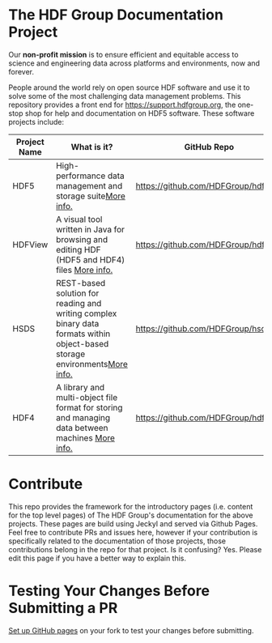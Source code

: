 # The HDF Group Documentation Project

Our **non-profit mission** is to ensure efficient and equitable access to science and engineering data across platforms and environments, now and forever.

People around the world rely on open source HDF software and use it to solve some of the most challenging data management problems. This repository provides a front end for <a href="https://support.hdfgroup.org">https://support.hdfgroup.org</a>, the one-stop shop for help and documentation on HDF5 software. These software projects include:

| Project Name | What is it? | GitHub Repo | 
| ----- | ---- | ---| 
| HDF5 | High-performance data management and storage suite<a href="https://www.hdfgroup.org/solutions/hdf5/">More info.</a> | https://github.com/HDFGroup/hdf5 | 
| HDFView | A visual tool written in Java for browsing and editing HDF (HDF5 and HDF4) files <a href="https://www.hdfgroup.org/download-hdfview/">More info.</a> | https://github.com/HDFGroup/hdfview | 
| HSDS | REST-based solution for reading and writing complex binary data formats within object-based storage environments<a href="https://www.hdfgroup.org/solutions/highly-scalable-data-service-hsds/">More info.</a> | https://github.com/HDFGroup/hsds | 
| HDF4 | A library and multi-object file format for storing and managing data between machines <a href="https://www.hdfgroup.org/solutions/hdf4/">More info.</a> | https://github.com/HDFGroup/hdf4 | 
 
# Contribute 

This repo provides the framework for the introductory pages (i.e. content for the top level pages) of The HDF Group's documentation for the above projects. These pages are build using Jeckyl and served via Github Pages. Feel free to contribute PRs and issues here, however if your contribution is specifically related to the documentation of those projects, those contributions belong in the repo for that project. Is it confusing? Yes. Please edit this page if you have a better way to explain this. 

# Testing Your Changes Before Submitting a PR 

<a href="https://docs.github.com/en/pages/quickstart">Set up GitHub pages</a> on your fork to test your changes before submitting. 
